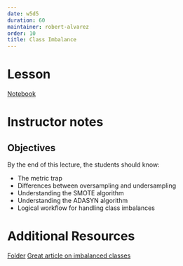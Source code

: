 ```yaml
---
date: w5d5
duration: 60
maintainer: robert-alvarez
order: 10
title: Class Imbalance
---
```


# Lesson
[Notebook](imbalanced_classes.ipynb)

# Instructor notes

## Objectives
By the end of this lecture, the students should know:

* The metric trap
* Differences between oversampling and undersampling
* Understanding the SMOTE algorithm
* Understanding the ADASYN algorithm
* Logical workflow for handling class imbalances


# Additional Resources
[Folder](additional_resources/)
[Great article on imbalanced classes](https://www.svds.com/learning-imbalanced-classes/)
